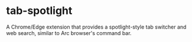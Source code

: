 # tab-spotlight
A Chrome/Edge extension that provides a spotlight-style tab switcher and web search, similar to Arc browser's command bar.
